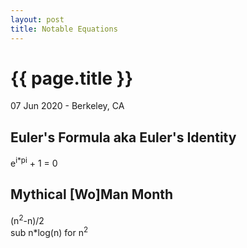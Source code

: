 ```yaml
---
layout: post
title: Notable Equations
---
```


{{ page.title }}
================

<p class="meta">07 Jun 2020 - Berkeley, CA</p>

## Euler's Formula aka Euler's Identity
e<sup>i*pi</sup> + 1 = 0

## Mythical [Wo]Man Month
(n<sup>2</sup>-n)/2  
sub n*log(n) for n<sup>2</sup>